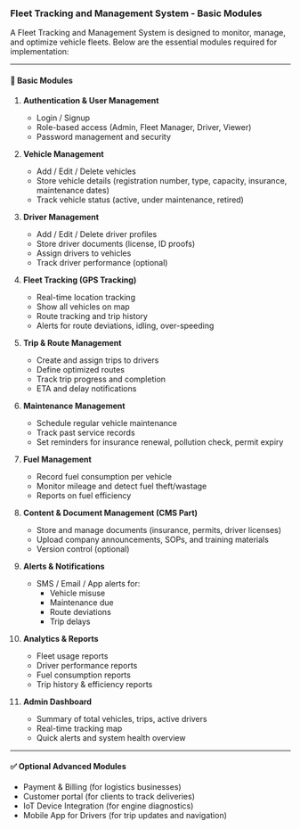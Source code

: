 ### Fleet Tracking and Management System - Basic Modules

A Fleet Tracking and Management System is designed to monitor, manage, and optimize vehicle fleets. Below are the essential modules required for implementation:

---

#### 🚚 Basic Modules

1. **Authentication & User Management**
   - Login / Signup
   - Role-based access (Admin, Fleet Manager, Driver, Viewer)
   - Password management and security

2. **Vehicle Management**
   - Add / Edit / Delete vehicles
   - Store vehicle details (registration number, type, capacity, insurance, maintenance dates)
   - Track vehicle status (active, under maintenance, retired)

3. **Driver Management**
   - Add / Edit / Delete driver profiles
   - Store driver documents (license, ID proofs)
   - Assign drivers to vehicles
   - Track driver performance (optional)

4. **Fleet Tracking (GPS Tracking)**
   - Real-time location tracking
   - Show all vehicles on map
   - Route tracking and trip history
   - Alerts for route deviations, idling, over-speeding

5. **Trip & Route Management**
   - Create and assign trips to drivers
   - Define optimized routes
   - Track trip progress and completion
   - ETA and delay notifications

6. **Maintenance Management**
   - Schedule regular vehicle maintenance
   - Track past service records
   - Set reminders for insurance renewal, pollution check, permit expiry

7. **Fuel Management**
   - Record fuel consumption per vehicle
   - Monitor mileage and detect fuel theft/wastage
   - Reports on fuel efficiency

8. **Content & Document Management (CMS Part)**
   - Store and manage documents (insurance, permits, driver licenses)
   - Upload company announcements, SOPs, and training materials
   - Version control (optional)

9. **Alerts & Notifications**
   - SMS / Email / App alerts for:
     - Vehicle misuse
     - Maintenance due
     - Route deviations
     - Trip delays

10. **Analytics & Reports**
    - Fleet usage reports
    - Driver performance reports
    - Fuel consumption reports
    - Trip history & efficiency reports

11. **Admin Dashboard**
    - Summary of total vehicles, trips, active drivers
    - Real-time tracking map
    - Quick alerts and system health overview

---

#### ✅ Optional Advanced Modules
- Payment & Billing (for logistics businesses)
- Customer portal (for clients to track deliveries)
- IoT Device Integration (for engine diagnostics)
- Mobile App for Drivers (for trip updates and navigation)


